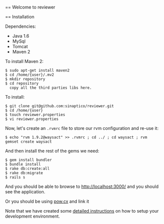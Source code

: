 == Welcome to reviewer

== Installation

Dependencies:

* Java 1.6 
* MySql
* Tomcat
* Maven 2

To install Maven 2:

    $ sudo apt-get install maven2
    $ cd /home/{user}/.mv2
    $ mkdir repository
    $ cd repository    
      copy all the third parties libs here.
    
To install:

    $ git clone git@github.com:sinaptico/reviewer.git
    $ cd /home/{user}
    $ touch reviewer.properties
    $ vi reviewer.properties

Now, let's create an `.rvmrc` file to store our rvm configuration and re-use it:

    $ echo "rvm 1.9.2@waysact" >> .rvmrc ; cd ../ ; cd waysact ; rvm gemset create waysact

And then install the rest of the gems we need:

    $ gem install bundler
    $ bundle install
    $ rake db:create:all
    $ rake db:migrate
    $ rails s

And you should be able to browse to [http://localhost:3000/](http://localhost:3000/) and you should see the application.

Or you should be using [pow.cx](http://pow.cx) and link it

Note that we have created some [detailed instructions](https://github.com/waysact/waysact/wiki/Development-environment) on how to setup your development environment.

